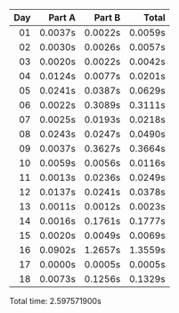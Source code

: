 | Day |  Part A |  Part B |   Total |
|---:|--------:|--------:|--------:|
| 01 | 0.0037s | 0.0022s | 0.0059s |
| 02 | 0.0030s | 0.0026s | 0.0057s |
| 03 | 0.0020s | 0.0022s | 0.0042s |
| 04 | 0.0124s | 0.0077s | 0.0201s |
| 05 | 0.0241s | 0.0387s | 0.0629s |
| 06 | 0.0022s | 0.3089s | 0.3111s |
| 07 | 0.0025s | 0.0193s | 0.0218s |
| 08 | 0.0243s | 0.0247s | 0.0490s |
| 09 | 0.0037s | 0.3627s | 0.3664s |
| 10 | 0.0059s | 0.0056s | 0.0116s |
| 11 | 0.0013s | 0.0236s | 0.0249s |
| 12 | 0.0137s | 0.0241s | 0.0378s |
| 13 | 0.0011s | 0.0012s | 0.0023s |
| 14 | 0.0016s | 0.1761s | 0.1777s |
| 15 | 0.0020s | 0.0049s | 0.0069s |
| 16 | 0.0902s | 1.2657s | 1.3559s |
| 17 | 0.0000s | 0.0005s | 0.0005s |
| 18 | 0.0073s | 0.1256s | 0.1329s |


Total time: 2.597571900s
